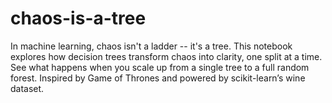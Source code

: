 # chaos-is-a-tree
In machine learning, chaos isn't a ladder -- it's a tree. This notebook explores how decision trees transform chaos into clarity, one split at a time. See what happens when you scale up from a single tree to a full random forest. Inspired by Game of Thrones and powered by scikit-learn’s wine dataset.
